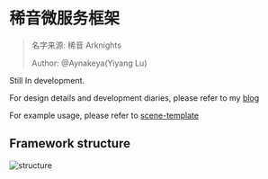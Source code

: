 #  稀音微服务框架

> 名字来源: 稀音 Arknights
> 
> Author: @Aynakeya(Yiyang Lu)

Still In development.

For design details and development diaries, please refer to my [blog](https://www.aynakeya.com/scene-series/)

For example usage, please refer to [scene-template](https://github.com/rhine-tech/scene-template)

## Framework structure

![structure](https://www.aynakeya.com/images/scene-microservice-develop-diary-0/structure.jpg)